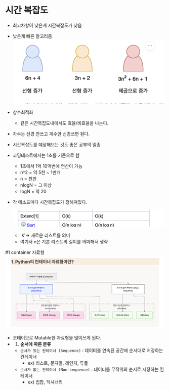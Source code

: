 # 시간 복잡도
- 최고차항이 낮은게 시간복잡도가 낮음
- 낮은게 빠른 알고리즘
![alt text](image.png)


- 상수최적화
  - 같은 시간복잡도내에서도 효율/비효율을 나눈다.
- 차수는 신경 안쓰고 계수만 신경쓰면 된다.
- 시간복잡도를 예상해보는 것도 좋은 공부의 일종
- 코딩테스트에서는 1초를 기준으로 함
  - 1초에서 1억 10억번에 연산이 가능
  - n^2 = 약 5천 ~ 1만개
  - n = 천만
  - nlogN = 그 이상
  - logN = 약 20
  
- 각 메소드마다 시간복잡도가 정해져있다. 
  
  ![alt text](image-1.png)
  - 'k'-> 새로운 리스트를 의미
  - 여기서 n은 기본 리스트의 길이를 의미해서 생략

#1 container 자료형
![alt text](image-2.png)

- 코테이므로 Mutable한 자료형을 많이쓰게 된다.
- 1. **순서에 따른 분류**
    - `순서가 있는 컨테이너 (Sequence)` : 데이터를 연속된 공간에 순서대로 저장하는 컨테이너
        - ex) 리스트, 문자열, 레인지, 튜플
    - `순서가 없는 컨테이너 (Non-sequence)` : 데이터를 무작위의 순서로 저장하는 컨테이너
        - ex) 집합, 딕셔너리

